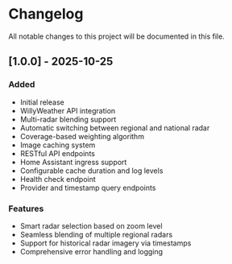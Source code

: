 # Changelog

All notable changes to this project will be documented in this file.

## [1.0.0] - 2025-10-25

### Added
- Initial release
- WillyWeather API integration
- Multi-radar blending support
- Automatic switching between regional and national radar
- Coverage-based weighting algorithm
- Image caching system
- RESTful API endpoints
- Home Assistant ingress support
- Configurable cache duration and log levels
- Health check endpoint
- Provider and timestamp query endpoints

### Features
- Smart radar selection based on zoom level
- Seamless blending of multiple regional radars
- Support for historical radar imagery via timestamps
- Comprehensive error handling and logging
